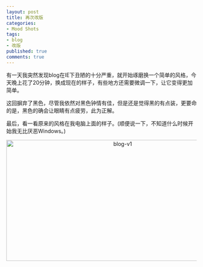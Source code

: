 ```yaml
---
layout: post
title: 再次改版
categories:
- Mood Shots
tags:
- blog
- 改版
published: true
comments: true
---
```

<p>有一天我突然发现blog在IE下丑陋的十分严重，就开始琢磨换一个简单的风格，今天晚上花了20分钟，换成现在的样子，有些地方还需要微调一下，让它变得更加简单。</p>

<p>这回摒弃了黑色，尽管我依然对黑色钟情有佳，但是还是觉得黑的有点装，更要命的是，黑色的确会让眼睛有点疲劳，此为正解。</p>

<p>最后，看一看原来的风格在我电脑上面的样子。(顺便说一下，不知道什么时候开始我无比厌恶Windows。)
<p style="text-align: center;"><a href="http://blog.wangyaodi.com/wp-content/uploads/2009/11/blog-v1.png"><img class="aligncenter size-large wp-image-82" title="blog-v1" src="http://blog.wangyaodi.com/wp-content/uploads/2009/11/blog-v1-1024x640.png" alt="blog-v1" width="600" height="320" /></a></p></p>
